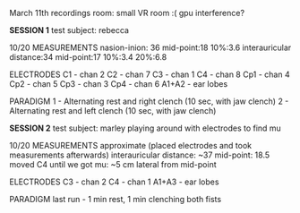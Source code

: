 March 11th recordings
room: small VR room :( gpu interference?

____________SESSION 1____________
test subject: rebecca

10/20 MEASUREMENTS
nasion-inion: 36
mid-point:18
10%:3.6
interauricular distance:34
mid-point:17
10%:3.4
20%:6.8

ELECTRODES
C1 - chan 2
C2 - chan 7
C3 - chan 1
C4 - chan 8
Cp1 - chan 4
Cp2 - chan 5
Cp3 - chan 3
Cp4 - chan 6
A1+A2 - ear lobes

PARADIGM
1 - Alternating rest and right clench (10 sec, with jaw clench)
2 - Alternating rest and left clench (10 sec, with jaw clench)

____________SESSION 2____________
test subject: marley
playing around with electrodes to find mu 

10/20 MEASUREMENTS
approximate (placed electrodes and took measurements afterwards)
interauricular distance: ~37
mid-point: 18.5
moved C4 until we got mu: ~5 cm lateral from mid-point

ELECTRODES
C3 - chan 2
C4 - chan 1
A1+A3 - ear lobes

PARADIGM
last run - 1 min rest, 1 min clenching both fists

